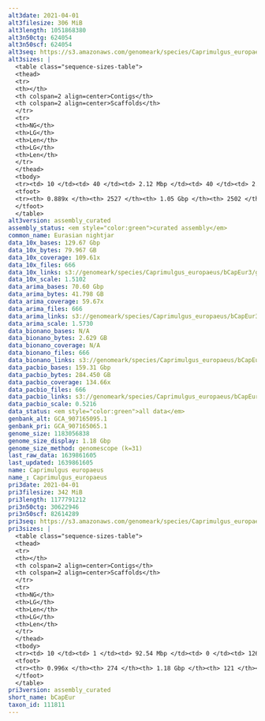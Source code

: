 ```yaml
---
alt3date: 2021-04-01
alt3filesize: 306 MiB
alt3length: 1051868380
alt3n50ctg: 624054
alt3n50scf: 624054
alt3seq: https://s3.amazonaws.com/genomeark/species/Caprimulgus_europaeus/bCapEur3/assembly_curated/bCapEur3.alt.cur.20210401.fasta.gz
alt3sizes: |
  <table class="sequence-sizes-table">
  <thead>
  <tr>
  <th></th>
  <th colspan=2 align=center>Contigs</th>
  <th colspan=2 align=center>Scaffolds</th>
  </tr>
  <tr>
  <th>NG</th>
  <th>LG</th>
  <th>Len</th>
  <th>LG</th>
  <th>Len</th>
  </tr>
  </thead>
  <tbody>
  <tr><td> 10 </td><td> 40 </td><td> 2.12 Mbp </td><td> 40 </td><td> 2.12 Mbp </td></tr>  <tr><td> 20 </td><td> 107 </td><td> 1.50 Mbp </td><td> 107 </td><td> 1.50 Mbp </td></tr>  <tr><td> 30 </td><td> 199 </td><td> 1.15 Mbp </td><td> 199 </td><td> 1.15 Mbp </td></tr>  <tr><td> 40 </td><td> 317 </td><td> 0.87 Mbp </td><td> 317 </td><td> 0.87 Mbp </td></tr>  <tr style="background-color:#cccccc;"><td> 50 </td><td> 478 </td><td> 0.62 Mbp </td><td> 478 </td><td> 0.62 Mbp </td></tr>  <tr><td> 60 </td><td> 698 </td><td> 466.72 Kbp </td><td> 698 </td><td> 466.72 Kbp </td></tr>  <tr><td> 70 </td><td> 999 </td><td> 324.98 Kbp </td><td> 999 </td><td> 324.98 Kbp </td></tr>  <tr><td> 80 </td><td> 1464 </td><td> 196.22 Kbp </td><td> 1464 </td><td> 196.22 Kbp </td></tr>  <tr><td> 90 </td><td> 0 </td><td>  </td><td> 0 </td><td>  </td></tr>  <tr><td> 100 </td><td> 0 </td><td>  </td><td> 0 </td><td>  </td></tr>  </tbody>
  <tfoot>
  <tr><th> 0.889x </th><th> 2527 </th><th> 1.05 Gbp </th><th> 2502 </th><th> 1.05 Gbp </th></tr>
  </tfoot>
  </table>
alt3version: assembly_curated
assembly_status: <em style="color:green">curated assembly</em>
common_name: Eurasian nightjar
data_10x_bases: 129.67 Gbp
data_10x_bytes: 79.967 GB
data_10x_coverage: 109.61x
data_10x_files: 666
data_10x_links: s3://genomeark/species/Caprimulgus_europaeus/bCapEur3/genomic_data/10x/<br>
data_10x_scale: 1.5102
data_arima_bases: 70.60 Gbp
data_arima_bytes: 41.798 GB
data_arima_coverage: 59.67x
data_arima_files: 666
data_arima_links: s3://genomeark/species/Caprimulgus_europaeus/bCapEur3/genomic_data/arima/<br>
data_arima_scale: 1.5730
data_bionano_bases: N/A
data_bionano_bytes: 2.629 GB
data_bionano_coverage: N/A
data_bionano_files: 666
data_bionano_links: s3://genomeark/species/Caprimulgus_europaeus/bCapEur3/genomic_data/bionano/<br>
data_pacbio_bases: 159.31 Gbp
data_pacbio_bytes: 284.450 GB
data_pacbio_coverage: 134.66x
data_pacbio_files: 666
data_pacbio_links: s3://genomeark/species/Caprimulgus_europaeus/bCapEur3/genomic_data/pacbio/<br>
data_pacbio_scale: 0.5216
data_status: <em style="color:green">all data</em>
genbank_alt: GCA_907165095.1
genbank_pri: GCA_907165065.1
genome_size: 1183056838
genome_size_display: 1.18 Gbp
genome_size_method: genomescope (k=31)
last_raw_data: 1639861605
last_updated: 1639861605
name: Caprimulgus europaeus
name_: Caprimulgus_europaeus
pri3date: 2021-04-01
pri3filesize: 342 MiB
pri3length: 1177791212
pri3n50ctg: 30622946
pri3n50scf: 82614289
pri3seq: https://s3.amazonaws.com/genomeark/species/Caprimulgus_europaeus/bCapEur3/assembly_curated/bCapEur3.pri.cur.20210401.fasta.gz
pri3sizes: |
  <table class="sequence-sizes-table">
  <thead>
  <tr>
  <th></th>
  <th colspan=2 align=center>Contigs</th>
  <th colspan=2 align=center>Scaffolds</th>
  </tr>
  <tr>
  <th>NG</th>
  <th>LG</th>
  <th>Len</th>
  <th>LG</th>
  <th>Len</th>
  </tr>
  </thead>
  <tbody>
  <tr><td> 10 </td><td> 1 </td><td> 92.54 Mbp </td><td> 0 </td><td> 126.32 Mbp </td></tr>  <tr><td> 20 </td><td> 2 </td><td> 64.62 Mbp </td><td> 1 </td><td> 125.37 Mbp </td></tr>  <tr><td> 30 </td><td> 4 </td><td> 58.89 Mbp </td><td> 3 </td><td> 83.32 Mbp </td></tr>  <tr><td> 40 </td><td> 7 </td><td> 43.91 Mbp </td><td> 4 </td><td> 82.63 Mbp </td></tr>  <tr style="background-color:#cccccc;"><td> 50 </td><td> 10 </td><td style="background-color:#88ff88;"> 30.62 Mbp </td><td> 5 </td><td style="background-color:#88ff88;"> 82.61 Mbp </td></tr>  <tr><td> 60 </td><td> 14 </td><td> 25.73 Mbp </td><td> 7 </td><td> 60.47 Mbp </td></tr>  <tr><td> 70 </td><td> 19 </td><td> 17.93 Mbp </td><td> 10 </td><td> 43.00 Mbp </td></tr>  <tr><td> 80 </td><td> 28 </td><td> 10.47 Mbp </td><td> 13 </td><td> 22.81 Mbp </td></tr>  <tr><td> 90 </td><td> 46 </td><td> 4.18 Mbp </td><td> 19 </td><td> 15.70 Mbp </td></tr>  <tr><td> 100 </td><td> 0 </td><td>  </td><td> 0 </td><td>  </td></tr>  </tbody>
  <tfoot>
  <tr><th> 0.996x </th><th> 274 </th><th> 1.18 Gbp </th><th> 121 </th><th> 1.18 Gbp </th></tr>
  </tfoot>
  </table>
pri3version: assembly_curated
short_name: bCapEur
taxon_id: 111811
---
```

